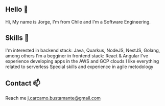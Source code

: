 ## Hello 👋

Hi, My name is Jorge, I'm from Chile and I'm a Software Engineering.


## Skills 👀 

I'm interested in backend stack: Java, Quarkus, NodeJS, NestJS, Golang, among others
I'm a begginer in frontend stack: React & Angular
I've experience developing apps in the AWS and GCP clouds
I like everything related to serverless
Special skills and experience in agile metodology



## Contact 📫

Reach me j.carcamo.bustamante@gmail.com

<!---
jorge-carcamo/jorge-carcamo is a ✨ special ✨ repository because its `README.md` (this file) appears on your GitHub profile.
You can click the Preview link to take a look at your changes.
--->
